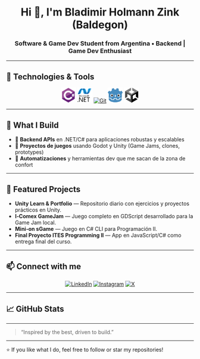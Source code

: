 <h1 align="center">Hi 👋, I'm Bladimir Holmann Zink (Baldegon)</h1>
<h3 align="center">Software & Game Dev Student from Argentina • Backend | Game Dev Enthusiast</h3>

---

## 🔧 Technologies & Tools

<p align="center">
  <a href="https://dotnet.microsoft.com/" target="_blank"><img src="https://raw.githubusercontent.com/devicons/devicon/master/icons/csharp/csharp-original.svg" alt="C#" width="40" height="40"/></a>
  <a href="https://dotnet.microsoft.com/" target="_blank"><img src="https://raw.githubusercontent.com/devicons/devicon/master/icons/dot-net/dot-net-original-wordmark.svg" alt=".NET" width="40" height="40"/></a>
  <a href="https://git-scm.com/" target="_blank"><img src="https://www.vectorlogo.zone/logos/git-scm/git-scm-icon.svg" alt="Git" width="40" height="40"/></a>
  <a href="https://godotengine.org/" target="_blank"><img src="https://raw.githubusercontent.com/devicons/devicon/master/icons/godot/godot-original.svg" alt="Godot" width="40" height="40"/></a>
  <a href="https://unity.com/" target="_blank"><img src="https://raw.githubusercontent.com/devicons/devicon/master/icons/unity/unity-original.svg" alt="Unity" width="40" height="40"/></a>
</p>

---

## 🚀 What I Build

- 🔹 **Backend APIs** en .NET/C# para aplicaciones robustas y escalables  
- 🔹 **Proyectos de juegos** usando Godot y Unity (Game Jams, clones, prototypes)  
- 🔹 **Automatizaciones** y herramientas dev que me sacan de la zona de confort  

---

## 📌 Featured Projects

- **Unity Learn & Portfolio** — Repositorio diario con ejercicios y proyectos prácticos en Unity.  
- **I‑Comex GameJam** — Juego completo en GDScript desarrollado para la Game Jam local.  
- **Mini‑on sGame** — Juego en C# CLI para Programación II.  
- **Final Proyecto ITES Programming II** — App en JavaScript/C# como entrega final del curso.

---

## 📫 Connect with me

<p align="center">
  <a href="https://www.linkedin.com/in/bladimir-zink-56989a23b/" target="_blank"><img src="https://raw.githubusercontent.com/rahuldkjain/github-profile-readme-generator/master/src/images/icons/Social/linked-in-alt.svg" alt="LinkedIn" width="30" height="30"/></a>
  <a href="https://instagram.com/baldegon" target="_blank"><img src="https://cdn-icons-png.flaticon.com/512/87/87390.png" alt="Instagram" width="40" height="40"/></a>
  <a href="https://x.com/BladiZink" target="_blank"><img src="https://cdn-icons-png.flaticon.com/512/81/81725.png" alt="X" width="40" height="40"/></a>
</p>

---

## 📈 GitHub Stats

<!-- Puedes añadir aquí elementos como: github-readme-stats, streaks, etc. -->

---

> “Inspired by the best, driven to build.”  

---

⭐️ If you like what I do, feel free to follow or star my repositories!
